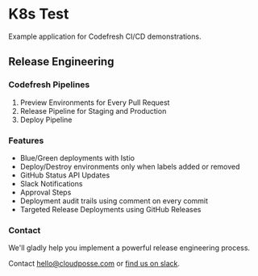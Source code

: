 # K8s Test

Example application for Codefresh CI/CD demonstrations.

## Release Engineering

### Codefresh Pipelines 

1. Preview Environments for Every Pull Request
2. Release Pipeline for Staging and Production
3. Deploy Pipeline

### Features

* Blue/Green deployments with Istio
* Deploy/Destroy environments only when labels added or removed
* GitHub Status API Updates
* Slack Notifications
* Approval Steps
* Deployment audit trails using comment on every commit
* Targeted Release Deployments using GitHub Releases

### Contact

We'll gladly help you implement a powerful release engineering process.

Contact <hello@cloudposse.com> or [find us on slack](https://slack.sweetops.com).
